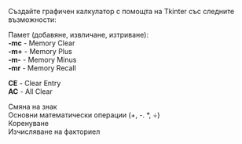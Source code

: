 Създайте графичен калкулатор с помощта на Tkinter със следните възможности:

Памет (добавяне, извличане, изтриване):  
**-mc** - Memory Clear  
**-m+** - Memory Plus  
**-m-** - Memory Minus  
**-mr** - Memory Recall  

**CE** - Clear Entry  
**AC** - All Clear

Смяна на знак    
Основни математически операции  (+, -. \*, ÷)  
Коренуване  
Изчисляване на факториел
